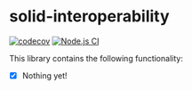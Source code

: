 # solid-interoperability
[![codecov](https://codecov.io/gh/cs-23-sw7-07/solid-interoperability/graph/badge.svg?token=N9ZdihkM4n)](https://codecov.io/gh/cs-23-sw7-07/solid-interoperability) 
[![Node.js CI](https://github.com/cs-23-sw7-07/solid-interoperability/actions/workflows/node.js.yml/badge.svg)](https://github.com/cs-23-sw7-07/solid-interoperability/actions/workflows/node.js.yml)

This library contains the following functionality:
- [x] Nothing yet!

